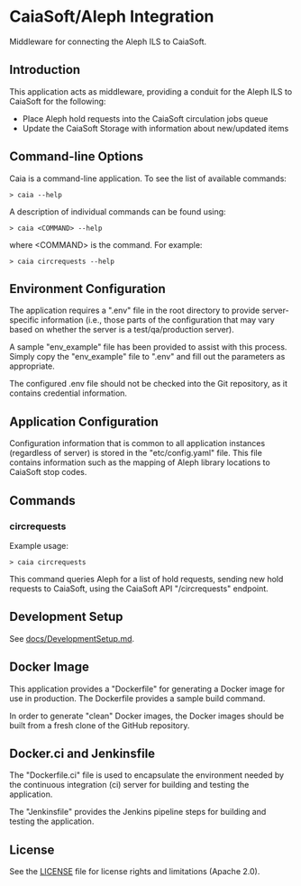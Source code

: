 # CaiaSoft/Aleph Integration

Middleware for connecting the Aleph ILS to CaiaSoft.

## Introduction

This application acts as middleware, providing a conduit for the Aleph ILS
to CaiaSoft for the following:

* Place Aleph hold requests into the CaiaSoft circulation jobs queue
* Update the CaiaSoft Storage with information about new/updated items

## Command-line Options

Caia is a command-line application. To see the list of available commands:

```
> caia --help
```

A description of individual commands can be found using:

```
> caia <COMMAND> --help
```

where \<COMMAND> is the command. For example:

```
> caia circrequests --help
```
## Environment Configuration

The application requires a ".env" file in the root directory to provide
server-specific information (i.e., those parts of the configuration that
may vary based on whether the server is a test/qa/production server).

A sample "env_example" file has been provided to assist with this process.
Simply copy the "env_example" file to ".env" and fill out the parameters as
appropriate.

The configured .env file should not be checked into the Git repository, as it
contains credential information.

## Application Configuration

Configuration information that is common to all application instances
(regardless of server) is stored in the "etc/config.yaml" file. This file
contains information such as the mapping of Aleph library locations to
CaiaSoft stop codes.

## Commands

### circrequests

Example usage:

```
> caia circrequests
```

This command queries Aleph for a list of hold requests, sending new hold
requests to CaiaSoft, using the CaiaSoft API "/circrequests" endpoint.

## Development Setup

See [docs/DevelopmentSetup.md](docs/DevelopmentSetup.md).

## Docker Image

This application provides a "Dockerfile" for generating a Docker image for use
in production. The Dockerfile provides a sample build command.

In order to generate "clean" Docker images, the Docker images should be built
from a fresh clone of the GitHub repository.

## Docker.ci and Jenkinsfile

The "Dockerfile.ci" file is used to encapsulate the environment needed by the
continuous integration (ci) server for building and testing the application.

The "Jenkinsfile" provides the Jenkins pipeline steps for building and testing
the application.

## License

See the [LICENSE](LICENSE.md) file for license rights and limitations
(Apache 2.0).
